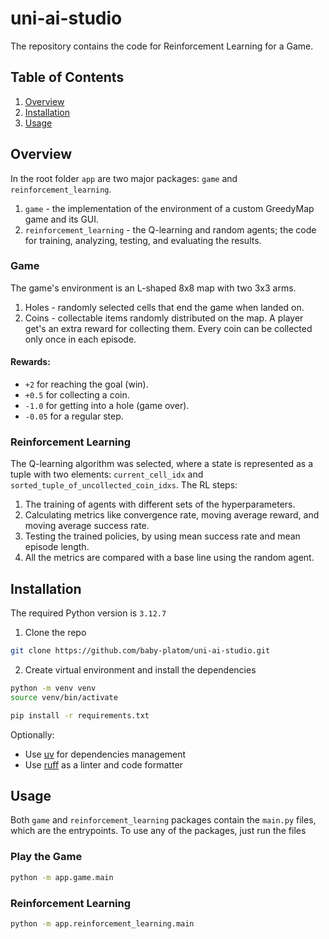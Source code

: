 # uni-ai-studio
The repository contains the code for Reinforcement Learning for a Game.

## Table of Contents
1. [Overview](#overview)
2. [Installation](#installation)
3. [Usage](#usage)

## Overview
In the root folder `app` are two major packages: `game` and `reinforcement_learning`.
1. `game` - the implementation of the environment of a custom GreedyMap game and its GUI.
2. `reinforcement_learning` - the Q-learning and random agents; the code for training, analyzing, testing, and evaluating the results. 

### Game
The game's environment is an L-shaped 8x8 map with two 3x3 arms.
1. Holes - randomly selected cells that end the game when landed on.
2. Coins - collectable items randomly distributed on the map. A player get's an extra reward for collecting them. Every coin can be collected only once in each episode.

#### Rewards:
- `+2` for reaching the goal (win).
- `+0.5` for collecting a coin.
- `-1.0` for getting into a hole (game over).
- `-0.05` for a regular step.

### Reinforcement Learning
The Q-learning algorithm was selected, where a state is represented as a tuple with two elements: `current_cell_idx` and `sorted_tuple_of_uncollected_coin_idxs`. The RL steps:
1. The training of agents with different sets of the hyperparameters.
2. Calculating metrics like convergence rate, moving average reward, and moving average success rate.
3. Testing the trained policies, by using mean success rate and mean episode length.
4. All the metrics are compared with a base line using the random agent. 

## Installation
The required Python version is `3.12.7`

1. Clone the repo
```sh
git clone https://github.com/baby-platom/uni-ai-studio.git
```

2. Create virtual environment and install the dependencies
```sh
python -m venv venv
source venv/bin/activate

pip install -r requirements.txt
```

Optionally: 
- Use [uv](https://docs.astral.sh/uv/) for dependencies management
- Use [ruff](https://docs.astral.sh/ruff/) as a linter and code formatter

## Usage
Both `game` and `reinforcement_learning` packages contain the `main.py` files, which are the entrypoints. To use any of the packages, just run the files

### Play the Game
```sh
python -m app.game.main
```

### Reinforcement Learning
```sh
python -m app.reinforcement_learning.main
```
